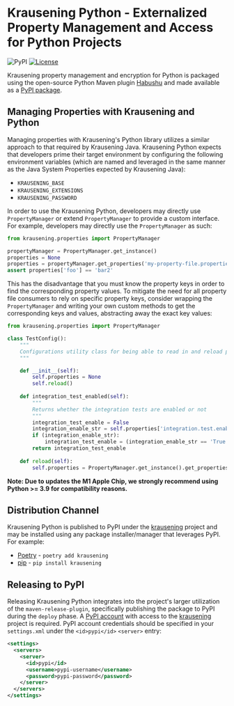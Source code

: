 # Krausening Python - Externalized Property Management and Access for Python Projects #
![PyPI](https://img.shields.io/pypi/v/krausening)
[![License](https://img.shields.io/github/license/mashape/apistatus.svg)](https://opensource.org/licenses/mit)

 Krausening property management and encryption for Python is packaged using the open-source Python Maven plugin [Habushu](https://bitbucket.org/cpointe/habushu) and made available as a [PyPI package](https://pypi.org/project/krausening/).  

## Managing Properties with Krausening and Python

Managing properties with Krausening's Python library utilizes a similar approach to that required by Krausening Java. Krausening Python expects that developers prime their target environment by configuring the following environment variables (which are named and leveraged in the same manner as the Java System Properties expected by Krausening Java):

* `KRAUSENING_BASE`
* `KRAUSENING_EXTENSIONS`
* `KRAUSENING_PASSWORD`

In order to use the Krausening Python, developers may directly use `PropertyManager` or extend `PropertyManager` to provide a custom interface.  For example, developers may directly use the `PropertyManager` as such:

```python
from krausening.properties import PropertyManager

propertyManager = PropertyManager.get_instance()
properties = None
properties = propertyManager.get_properties('my-property-file.properties')
assert properties['foo'] == 'bar2'
```

This has the disadvantage that you must know the property keys in order to find the corresponding property values. To mitigate the need for all property file consumers to rely on specific property keys, consider wrapping the `PropertyManager` and writing your own custom methods to get the corresponding keys and values, abstracting away the exact key values:

```python
from krausening.properties import PropertyManager

class TestConfig():
    """
    Configurations utility class for being able to read in and reload properties
    """

    def __init__(self):
        self.properties = None
        self.reload()
 
    def integration_test_enabled(self):
        """
        Returns whether the integration tests are enabled or not
        """
        integration_test_enable = False
        integration_enable_str = self.properties['integration.test.enabled']
        if (integration_enable_str):
            integration_test_enable = (integration_enable_str == 'True')
        return integration_test_enable
    
    def reload(self):
        self.properties = PropertyManager.get_instance().get_properties('test.properties')
```

**Note: Due to updates the M1 Apple Chip, we strongly recommend using Python >= 3.9 for compatibility reasons.**

## Distribution Channel

Krausening Python is published to PyPI under the [krausening](https://pypi.org/project/krausening/) project and may be installed using any package installer/manager that leverages PyPI.  For example:
  * [Poetry](https://python-poetry.org/) - `poetry add krausening`
  * [pip](https://pip.pypa.io/) - `pip install krausening`

## Releasing to PyPI

Releasing Krausening Python integrates into the project's larger utilization of the `maven-release-plugin`, specifically publishing the package to PyPI during the `deploy` phase.  A [PyPI account](https://pypi.org/account/register/) with access to the [krausening](https://pypi.org/project/krausening/) project is required. PyPI account credentials should be specified in your `settings.xml` under the `<id>pypi</id>` `<server>` entry:

```xml
<settings>
  <servers>
    <server>
      <id>pypi</id>
      <username>pypi-username</username>
      <password>pypi-password</password>
    </server>
  </servers>
</settings>
```

